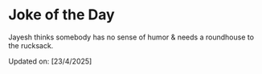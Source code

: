 # Joke of the Day

<!-- #joke -->
Jayesh thinks somebody has no sense of humor & needs a roundhouse to the rucksack.

Updated on: [23/4/2025]
<!-- #jokeEnd -->